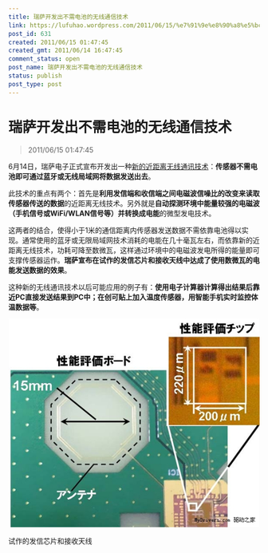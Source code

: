 ```yaml
---
title: 瑞萨开发出不需电池的无线通信技术
link: https://lufuhao.wordpress.com/2011/06/15/%e7%91%9e%e8%90%a8%e5%bc%80%e5%8f%91%e5%87%ba%e4%b8%8d%e9%9c%80%e7%94%b5%e6%b1%a0%e7%9a%84%e6%97%a0%e7%ba%bf%e9%80%9a%e4%bf%a1%e6%8a%80%e6%9c%af/
post_id: 631
created: 2011/06/15 01:47:45
created_gmt: 2011/06/14 16:47:45
comment_status: open
post_name: 瑞萨开发出不需电池的无线通信技术
status: publish
post_type: post
---
```


# 瑞萨开发出不需电池的无线通信技术

> 2011/06/15 01:47:45

 

6月14日，瑞萨电子正式宣布开发出一种[新的近距离无线通讯技术](http://japan.renesas.com/press/news/2011/news20110614.jsp)：**传感器不需电池即可通过蓝牙或无线局域网将数据发送出去**。 

此技术的重点有两个：首先是**利用发信端和收信端之间电磁波信噪比的改变来读取传感器传送的数据**的近距离无线技术。另外就是**自动探测环境中能量较强的电磁波（手机信号或WiFi/WLAN信号等）并转换成电能**的微型发电技术。 

这两者的结合，使得小于1米的通信距离内传感器发送数据不需依靠电池得以实现。通常使用的蓝牙或无限局域网技术消耗的电能在几十毫瓦左右，而依靠新的近距离无线技术，功耗可降至数微瓦，这样通过环境中的电磁波发电所得的能量即可支撑传感器运作。**瑞萨宣布在试作的发信芯片和接收天线中达成了使用数微瓦的电能发送数据的效果**。 

这种新的无线通讯技术以后可能应用的例子有：**使用电子计算器计算得出结果后靠近PC直接发送结果到PC中；在创可贴上加入温度传感器，用智能手机实时监控体温数据等**。 

![20110615-014745-0001](/assets/images/20110615-014745-0001.jpg)

试作的发信芯片和接收天线
